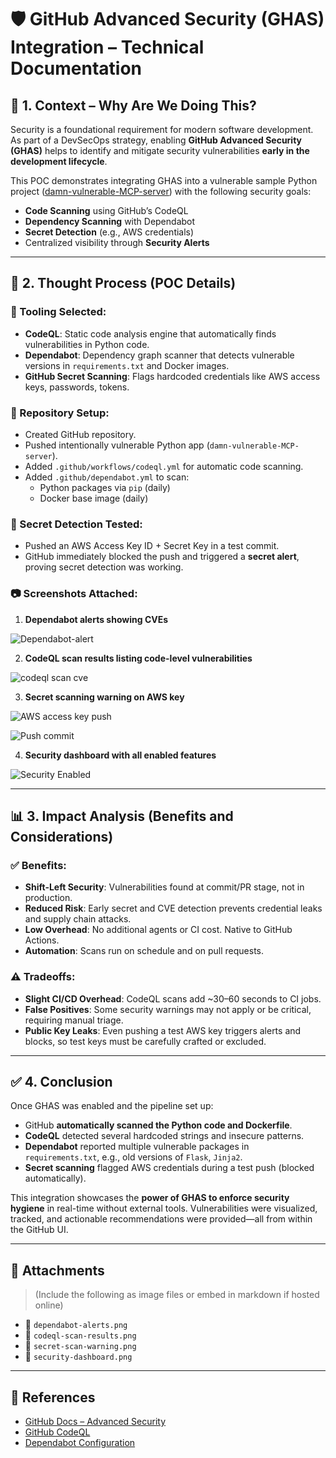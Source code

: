 # 🛡️ GitHub Advanced Security (GHAS) Integration – Technical Documentation

## 📌 1. Context – Why Are We Doing This?

Security is a foundational requirement for modern software development. As part of a DevSecOps strategy, enabling **GitHub Advanced Security (GHAS)** helps to identify and mitigate security vulnerabilities **early in the development lifecycle**.

This POC demonstrates integrating GHAS into a vulnerable sample Python project ([damn-vulnerable-MCP-server](https://github.com/vulnerable-apps/damn-vulnerable-MCP-server)) with the following security goals:
- **Code Scanning** using GitHub’s CodeQL
- **Dependency Scanning** with Dependabot
- **Secret Detection** (e.g., AWS credentials)
- Centralized visibility through **Security Alerts**

---

## 🔬 2. Thought Process (POC Details)

### 🔧 Tooling Selected:
- **CodeQL**: Static code analysis engine that automatically finds vulnerabilities in Python code.
- **Dependabot**: Dependency graph scanner that detects vulnerable versions in `requirements.txt` and Docker images.
- **GitHub Secret Scanning**: Flags hardcoded credentials like AWS access keys, passwords, tokens.

### 🧪 Repository Setup:
- Created GitHub repository.
- Pushed intentionally vulnerable Python app (`damn-vulnerable-MCP-server`).
- Added `.github/workflows/codeql.yml` for automatic code scanning.
- Added `.github/dependabot.yml` to scan:
  - Python packages via `pip` (daily)
  - Docker base image (daily)

### 🪪 Secret Detection Tested:
- Pushed an AWS Access Key ID + Secret Key in a test commit.
- GitHub immediately blocked the push and triggered a **secret alert**, proving secret detection was working.

### 📷 Screenshots Attached:
1. **Dependabot alerts showing CVEs**

![Dependabot-alert](https://github.com/user-attachments/assets/4f915f60-b14c-4af4-8588-5b613d6142d3)

2. **CodeQL scan results listing code-level vulnerabilities**
   
![codeql scan cve](https://github.com/user-attachments/assets/a02cc246-267f-4bac-afba-a6595e6f3053)

3. **Secret scanning warning on AWS key**
   
![AWS access key push](https://github.com/user-attachments/assets/3aa6dbc3-7dc2-4cce-a2e4-c9e4c8153660)

![Push commit](https://github.com/user-attachments/assets/ed9737c6-d06d-4d52-8052-35488ca36f1e)
  
4. **Security dashboard with all enabled features**

![Security Enabled](https://github.com/user-attachments/assets/ac05105c-e536-4df6-92ea-76e01f9496cd)

---

## 📊 3. Impact Analysis (Benefits and Considerations)

### ✅ Benefits:
- **Shift-Left Security**: Vulnerabilities found at commit/PR stage, not in production.
- **Reduced Risk**: Early secret and CVE detection prevents credential leaks and supply chain attacks.
- **Low Overhead**: No additional agents or CI cost. Native to GitHub Actions.
- **Automation**: Scans run on schedule and on pull requests.

### ⚠️ Tradeoffs:
- **Slight CI/CD Overhead**: CodeQL scans add ~30–60 seconds to CI jobs.
- **False Positives**: Some security warnings may not apply or be critical, requiring manual triage.
- **Public Key Leaks**: Even pushing a test AWS key triggers alerts and blocks, so test keys must be carefully crafted or excluded.

---

## ✅ 4. Conclusion

Once GHAS was enabled and the pipeline set up:
- GitHub **automatically scanned the Python code and Dockerfile**.
- **CodeQL** detected several hardcoded strings and insecure patterns.
- **Dependabot** reported multiple vulnerable packages in `requirements.txt`, e.g., old versions of `Flask`, `Jinja2`.
- **Secret scanning** flagged AWS credentials during a test push (blocked automatically).

This integration showcases the **power of GHAS to enforce security hygiene** in real-time without external tools. Vulnerabilities were visualized, tracked, and actionable recommendations were provided—all from within the GitHub UI.

---

## 📎 Attachments

> (Include the following as image files or embed in markdown if hosted online)

- 📸 `dependabot-alerts.png`
- 📸 `codeql-scan-results.png`
- 📸 `secret-scan-warning.png`
- 📸 `security-dashboard.png`

---

## 🧩 References

- [GitHub Docs – Advanced Security](https://docs.github.com/en/code-security)
- [GitHub CodeQL](https://codeql.github.com/)
- [Dependabot Configuration](https://docs.github.com/en/code-security/supply-chain-security/keeping-your-dependencies-updated-automatically/configuration-options-for-dependency-updates)

